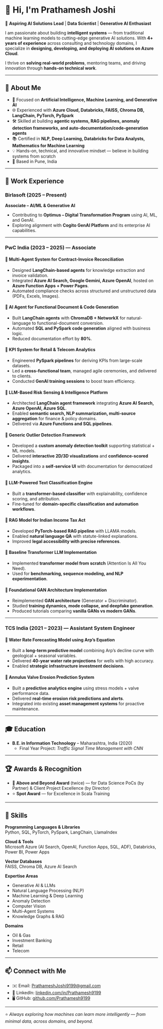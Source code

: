 # 👋 Hi, I'm Prathamesh Joshi  

🚀 **Aspiring AI Solutions Lead** | **Data Scientist** | **Generative AI Enthusiast**  

I am passionate about building **intelligent systems** — from traditional machine learning models to cutting-edge generative AI solutions. With **4+ years of experience** across consulting and technology domains, I specialize in **designing, developing, and deploying AI solutions on Azure Cloud**.  

I thrive on **solving real-world problems**, mentoring teams, and driving innovation through **hands-on technical work**.  

---

## 🧠 About Me
- 🎯 Focused on **Artificial Intelligence, Machine Learning, and Generative AI**  
- 🌐 Experienced with **Azure Cloud, Databricks, FAISS, Chroma DB, LangChain, PyTorch, PySpark**  
- 🛠️ Skilled at building **agentic systems, RAG pipelines, anomaly detection frameworks, and auto-documentation/code-generation agents**  
- 📚 Certified in **NLP, Deep Learning, Databricks for Data Analysts, Mathematics for Machine Learning**  
- 💡 Hands-on, technical, and innovative mindset — believe in building systems from scratch  
- 📍 Based in Pune, India  

---

## 💼 Work Experience  

### **Birlasoft (2025 – Present)**  
**Associate – AI/ML & Generative AI**  
- Contributing to **Optimus – Digital Transformation Program** using AI, ML, and GenAI.  
- Exploring alignment with **Cogito GenAI Platform** and its enterprise AI capabilities.  

---

### **PwC India (2023 – 2025)** — Associate  

#### 🔹 Multi-Agent System for Contract-Invoice Reconciliation  
- Designed **LangChain-based agents** for knowledge extraction and invoice validation.  
- Integrated **Azure AI Search, Google Gemini, Azure OpenAI**, hosted on **Azure Function Apps + Power Pages**.  
- Automated compliance checks across structured and unstructured data (PDFs, Excels, Images).  

#### 🔹 AI Agent for Functional Document & Code Generation  
- Built **LangChain agents** with **ChromaDB + NetworkX** for natural-language to functional-document conversion.  
- Automated **SQL and PySpark code generation** aligned with business logic.  
- Reduced documentation effort by **80%**.  

#### 🔹 KPI System for Retail & Telecom Analytics  
- Engineered **PySpark pipelines** for deriving KPIs from large-scale datasets.  
- Led a **cross-functional team**, managed agile ceremonies, and delivered to clients.  
- Conducted **GenAI training sessions** to boost team efficiency.  

#### 🔹 LLM-Based Risk Sensing & Intelligence Platform  
- Architected **LangChain agent framework** integrating **Azure AI Search, Azure OpenAI, Azure SQL**.  
- Enabled **semantic search, NLP summarization, multi-source aggregation** for finance & policy domains.  
- Delivered via **Azure Functions and SQL pipelines**.  

#### 🔹 Generic Outlier Detection Framework  
- Developed a **custom anomaly detection toolkit** supporting statistical + ML models.  
- Delivered **interactive 2D/3D visualizations** and **confidence-scored insights**.  
- Packaged into a **self-service UI** with documentation for democratized analytics.  

#### 🔹 LLM-Powered Text Classification Engine  
- Built a **transformer-based classifier** with explainability, confidence scoring, and attribution.  
- Fine-tuned for **domain-specific classification and automation workflows**.  

#### 🔹 RAG Model for Indian Income Tax Act  
- Developed **PyTorch-based RAG pipeline** with LLAMA models.  
- Enabled **natural language QA** with statute-linked explanations.  
- Improved **legal accessibility with precise references**.  

#### 🔹 Baseline Transformer LLM Implementation  
- Implemented **transformer model from scratch** (Attention Is All You Need).  
- Used for **benchmarking, sequence modeling, and NLP experimentation**.  

#### 🔹 Foundational GAN Architecture Implementation  
- Reimplemented **GAN architecture** (Generator + Discriminator).  
- Studied **training dynamics, mode collapse, and deepfake generation**.  
- Produced tutorials comparing **vanilla GANs vs modern GANs**.  

---

### **TCS India (2021 – 2023)** — Assistant System Engineer  

#### 🔹 Water Rate Forecasting Model using Arp’s Equation  
- Built a **long-term predictive model** combining Arp’s decline curve with geological + seasonal variables.  
- Delivered **40-year water rate projections** for wells with high accuracy.  
- Enabled **strategic infrastructure investment decisions**.  

#### 🔹 Annulus Valve Erosion Prediction System  
- Built a **predictive analytics engine** using stress models + valve performance data.  
- Delivered **real-time erosion risk predictions and alerts**.  
- Integrated into existing **asset management systems** for proactive maintenance.  

---

## 🎓 Education
- **B.E. in Information Technology** – Maharashtra, India (2020)  
  - Final Year Project: *Traffic Signal Time Management with CNN*  

---

## 🏆 Awards & Recognition
- 🥇 **Above and Beyond Award** (twice) — for Data Science PoCs (by Partner) & Client Project Excellence (by Director)  
- ⭐ **Spot Award** — for Excellence in Scala Training  

---

## 🧩 Skills

**Programming Languages & Libraries**  
Python, SQL, PyTorch, PySpark, LangChain, LlamaIndex  

**Cloud & Tools**  
Microsoft Azure (AI Search, OpenAI, Function Apps, SQL, ADF), Databricks, Power BI, Power Apps  

**Vector Databases**  
FAISS, Chroma DB, Azure AI Search  

**Expertise Areas**  
- Generative AI & LLMs  
- Natural Language Processing (NLP)  
- Machine Learning & Deep Learning  
- Anomaly Detection  
- Computer Vision  
- Multi-Agent Systems  
- Knowledge Graphs & RAG  

**Domains**  
- Oil & Gas  
- Investment Banking  
- Retail  
- Telecom  

---

## 📫 Connect with Me
- ✉️ Email: [PrathameshJoshi9199@gmail.com](mailto:PrathameshJoshi9199@gmail.com)  
- 💼 LinkedIn: [linkedin.com/in/Prathamesh9199](https://www.linkedin.com/in/Prathamesh9199)  
- 🖥️ GitHub: [github.com/Prathamesh9199](https://github.com/Prathamesh9199)  

---

⭐ *Always exploring how machines can learn more intelligently — from minimal data, across domains, and beyond.*  

